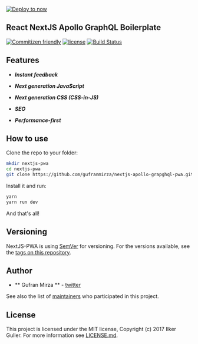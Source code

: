 [![Deploy to now](https://deploy.now.sh/static/button.svg)](https://deploy.now.sh/?repo=https://github.com/gufranmirza/nextjs-apollo-grapghql-pwa)

## React NextJS Apollo GraphQL Boilerplate

[![Commitizen friendly](https://img.shields.io/badge/commitizen-friendly-brightgreen.svg)](http://commitizen.github.io/cz-cli/) [![license](https://img.shields.io/github/license/sly777/ran.svg)]() [![Build Status](https://travis-ci.com/gufranmirza/nextjs-apollo-grapghql-pwa.svg?branch=master)](https://travis-ci.com/gufranmirza/nextjs-apollo-grapghql-pwa)

## Features

- ***Instant feedback***

- ***Next generation JavaScript***

- ***Next generation CSS (CSS-in-JS)***

- ***SEO***

- ***Performance-first***


## How to use

Clone the repo to your folder:

```bash
mkdir nextjs-pwa
cd nextjs-pwa
git clone https://github.com/gufranmirza/nextjs-apollo-grapghql-pwa.git
```

Install it and run:

```bash
yarn
yarn run dev
```

And that's all!


## Versioning

NextJS-PWA is using [SemVer](http://semver.org/) for versioning. For the versions available, see the [tags on this repository](https://github.com/gufranmirza/nextjs-apollo-grapghql-pwa/tags).

## Author

* ** Gufran Mirza ** - [twitter](https://twitter.com/_imGufran)

See also the list of [maintainers](MAINTAINERS.md) who participated in this project.

## License

This project is licensed under the MIT license, Copyright (c) 2017 Ilker Guller. For more information see [LICENSE.md](LICENSE.md).
